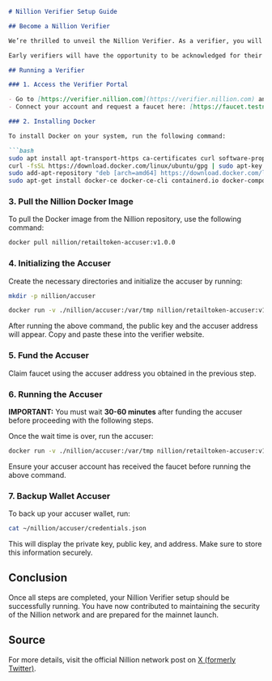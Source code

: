 ```markdown
# Nillion Verifier Setup Guide

## Become a Nillion Verifier

We’re thrilled to unveil the Nillion Verifier. As a verifier, you will ensure data integrity across the network, playing a crucial role in maintaining security and preparing for the mainnet launch.

Early verifiers will have the opportunity to be acknowledged for their contributions, setting themselves apart in the community.

## Running a Verifier

### 1. Access the Verifier Portal

- Go to [https://verifier.nillion.com](https://verifier.nillion.com) and click on the **Verifier** option.
- Connect your account and request a faucet here: [https://faucet.testnet.nillion.com/](https://faucet.testnet.nillion.com/)

### 2. Installing Docker

To install Docker on your system, run the following command:

```bash
sudo apt install apt-transport-https ca-certificates curl software-properties-common -y && \
curl -fsSL https://download.docker.com/linux/ubuntu/gpg | sudo apt-key add - && \
sudo add-apt-repository "deb [arch=amd64] https://download.docker.com/linux/ubuntu focal stable" && \
sudo apt-get install docker-ce docker-ce-cli containerd.io docker-compose-plugin -y
```

### 3. Pull the Nillion Docker Image

To pull the Docker image from the Nillion repository, use the following command:

```bash
docker pull nillion/retailtoken-accuser:v1.0.0
```

### 4. Initializing the Accuser

Create the necessary directories and initialize the accuser by running:

```bash
mkdir -p nillion/accuser

docker run -v ./nillion/accuser:/var/tmp nillion/retailtoken-accuser:v1.0.0 initialise
```

After running the above command, the public key and the accuser address will appear. Copy and paste these into the verifier website.

### 5. Fund the Accuser

Claim faucet using the accuser address you obtained in the previous step.

### 6. Running the Accuser

**IMPORTANT:** You must wait **30-60 minutes** after funding the accuser before proceeding with the following steps.

Once the wait time is over, run the accuser:

```bash
docker run -v ./nillion/accuser:/var/tmp nillion/retailtoken-accuser:v1.0.0 accuse --rpc-endpoint "http://65.109.222.111:26657" --block-start 5052768
```

Ensure your accuser account has received the faucet before running the above command.

### 7. Backup Wallet Accuser

To back up your accuser wallet, run:

```bash
cat ~/nillion/accuser/credentials.json
```

This will display the private key, public key, and address. Make sure to store this information securely.

## Conclusion

Once all steps are completed, your Nillion Verifier setup should be successfully running. You have now contributed to maintaining the security of the Nillion network and are prepared for the mainnet launch.

## Source

For more details, visit the official Nillion network post on [X (formerly Twitter)](https://x.com/nillionnetwork/status/1828448794528100696).
```
